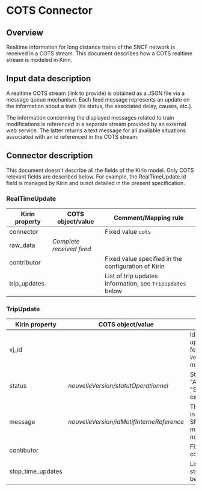 # COTS Connector

## Overview
Realtime information for long distance trains of the SNCF network is received in a COTS stream. This document describes how a COTS realtime stream is modeled in Kirin.

## Input data description
A realtime COTS stream (link to provide) is obtained as a JSON file via a message queue mechanism. Each feed message represents an update on the information about a train (its status, the associated delay, causes, etc.).

The information concerning the displayed messages related to train modifications is referenced in a separate stream provided by an external web service. The latter returns a text message for all available situations associated with an id referenced in the COTS stream.

## Connector description
This document doesn't describe all the fields of the Kirin model. Only COTS relevant fields are described below. For example, the RealTimeUpdate.id field is managed by Kirin and is not detailed in the present specification.

### RealTimeUpdate

Kirin property | COTS object/value | Comment/Mapping rule
--- | --- | ---
connector |  | Fixed value `cots`
raw_data | _Complete received feed_ | 
contributor |  | Fixed value specified in the configuration of Kirin
trip_updates |  | List of trip updates information, see `TripUpdates` below

### TripUpdate
Kirin property | COTS object/value | Comment/Mapping rule
--- | --- | ---
vj_id | | Id of the `VehicleJourney` in Navitia updated by this `TripUpdate`. A COTS feed can udpate more than one `VehicleJourney`, see below for the mapping method
status | *nouvelleVersion/statutOperationnel* | Status is set to `add` when value is "AJOUTEE", `delete`when value is this "SUPPRIMEE", and `update` in every other cases.
message | *nouvelleVersion/idMotifInterneReference* | The label of the message is referenced in the separate feed returned by the SNCF web service by the id that matches the value of *nouvelleVersion/idMotifInterneReference*
contibutor |  | Fixed value specified in the configuration of Kirin
stop_time_updates |  | List of arrival/departure time updates at stops for this trip, see `StopTimeUpdates` below

